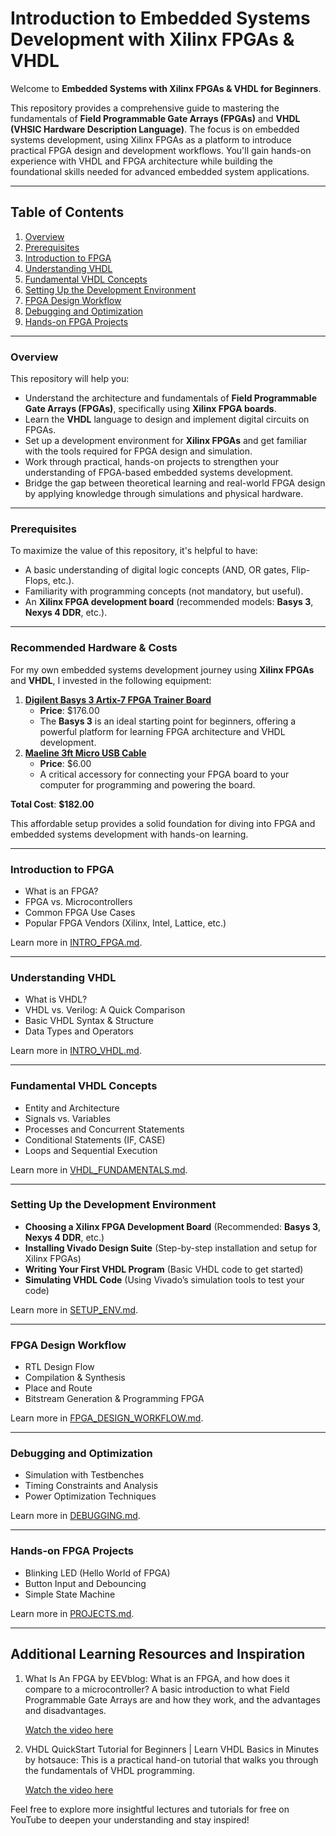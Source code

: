 # Introduction to Embedded Systems Development with Xilinx FPGAs & VHDL

Welcome to **Embedded Systems with Xilinx FPGAs & VHDL for Beginners**.

This repository provides a comprehensive guide to mastering the fundamentals of **Field Programmable Gate Arrays (FPGAs)** and **VHDL (VHSIC Hardware Description Language)**. The focus is on embedded systems development, using Xilinx FPGAs as a platform to introduce practical FPGA design and development workflows. You'll gain hands-on experience with VHDL and FPGA architecture while building the foundational skills needed for advanced embedded system applications.

---

## Table of Contents

1. [Overview](#overview)
2. [Prerequisites](#prerequisites)
3. [Introduction to FPGA](#introduction-to-fpga)
4. [Understanding VHDL](#understanding-vhdl)
5. [Fundamental VHDL Concepts](#fundamental-vhdl-concepts)
6. [Setting Up the Development Environment](#setting-up-the-development-environment)
7. [FPGA Design Workflow](#fpga-design-workflow)
8. [Debugging and Optimization](#debugging-and-optimization)
9. [Hands-on FPGA Projects](#hands-on-fpga-projects)

---

### Overview

This repository will help you:

- Understand the architecture and fundamentals of **Field Programmable Gate Arrays (FPGAs)**, specifically using **Xilinx FPGA boards**.
- Learn the **VHDL** language to design and implement digital circuits on FPGAs.
- Set up a development environment for **Xilinx FPGAs** and get familiar with the tools required for FPGA design and simulation.
- Work through practical, hands-on projects to strengthen your understanding of FPGA-based embedded systems development.
- Bridge the gap between theoretical learning and real-world FPGA design by applying knowledge through simulations and physical hardware.

---

### Prerequisites

To maximize the value of this repository, it's helpful to have:

- A basic understanding of digital logic concepts (AND, OR gates, Flip-Flops, etc.).
- Familiarity with programming concepts (not mandatory, but useful).
- An **Xilinx FPGA development board** (recommended models: **Basys 3**, **Nexys 4 DDR**, etc.).

---

### Recommended Hardware & Costs

For my own embedded systems development journey using **Xilinx FPGAs** and **VHDL**, I invested in the following equipment:

1. [**Digilent Basys 3 Artix-7 FPGA Trainer Board**](https://www.amazon.com/dp/B00NUE1WOG?ref=ppx_yo2ov_dt_b_fed_asin_title)
    - **Price**: $176.00
    - The **Basys 3** is an ideal starting point for beginners, offering a powerful platform for learning FPGA architecture and VHDL development.
2. [**Maeline 3ft Micro USB Cable**](https://www.amazon.com/dp/B07Q6HT22Q?ref=ppx_yo2ov_dt_b_fed_asin_title&th=1)
    - **Price**: $6.00
    - A critical accessory for connecting your FPGA board to your computer for programming and powering the board.

**Total Cost**: **$182.00**

This affordable setup provides a solid foundation for diving into FPGA and embedded systems development with hands-on learning.

---

### Introduction to FPGA

- What is an FPGA?
- FPGA vs. Microcontrollers
- Common FPGA Use Cases
- Popular FPGA Vendors (Xilinx, Intel, Lattice, etc.)

Learn more in [INTRO_FPGA.md](intro_fpga.md).

---

### Understanding VHDL

- What is VHDL?
- VHDL vs. Verilog: A Quick Comparison
- Basic VHDL Syntax & Structure
- Data Types and Operators

Learn more in [INTRO_VHDL.md](intro_vhdl.md).

---

### Fundamental VHDL Concepts

- Entity and Architecture
- Signals vs. Variables
- Processes and Concurrent Statements
- Conditional Statements (IF, CASE)
- Loops and Sequential Execution

Learn more in [VHDL_FUNDAMENTALS.md](vhdl_fundamentals.md).

---

### Setting Up the Development Environment

- **Choosing a Xilinx FPGA Development Board** (Recommended: **Basys 3**, **Nexys 4 DDR**, etc.)
- **Installing Vivado Design Suite** (Step-by-step installation and setup for Xilinx FPGAs)
- **Writing Your First VHDL Program** (Basic VHDL code to get started)
- **Simulating VHDL Code** (Using Vivado’s simulation tools to test your code)

Learn more in [SETUP_ENV.md](setup_env.md).

---

### FPGA Design Workflow

- RTL Design Flow
- Compilation & Synthesis
- Place and Route
- Bitstream Generation & Programming FPGA

Learn more in [FPGA_DESIGN_WORKFLOW.md](fpga_design_workflow.md).

---

### Debugging and Optimization

- Simulation with Testbenches
- Timing Constraints and Analysis
- Power Optimization Techniques

Learn more in [DEBUGGING.md](debugging.md).

---

### Hands-on FPGA Projects

- Blinking LED (Hello World of FPGA)
- Button Input and Debouncing
- Simple State Machine

Learn more in [PROJECTS.md](projects.md).

---

## Additional Learning Resources and Inspiration

1. What Is An FPGA by EEVblog:
	What is an FPGA, and how does it compare to a microcontroller? A basic introduction to what Field Programmable Gate Arrays are and how they work, and the advantages and disadvantages.
	
	[Watch the video here](https://www.youtube.com/watch?v=gUsHwi4M4xE)

2. VHDL QuickStart Tutorial for Beginners | Learn VHDL Basics in Minutes by hotsauce:
	This is a practical hand-on tutorial that walks you through the fundamentals of VHDL programming.
	
	[Watch the video here](https://www.youtube.com/watch?v=-4On2uXk83k)


Feel free to explore more insightful lectures and tutorials for free on YouTube to deepen your understanding and stay inspired!

